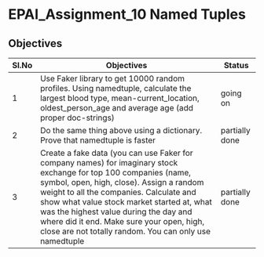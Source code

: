 # EPAI_Assignment_10 Named Tuples

## Objectives

| Sl.No  | Objectives  |  Status |
|---|---|---|
|1   | Use Faker library to get 10000 random profiles. Using namedtuple, calculate the largest blood type, mean-current_location, oldest_person_age and average age (add proper doc-strings)  | going on  |
|2   | Do the same thing above using a dictionary. Prove that namedtuple is faster   |  partially done |
|3   | Create a fake data (you can use Faker for company names) for imaginary stock exchange for top 100 companies (name, symbol, open, high, close). Assign a random weight to all the companies. Calculate and show what value stock market started at, what was the highest value during the day and where did it end. Make sure your open, high, close are not totally random. You can only use namedtuple | partially done   |

## 
